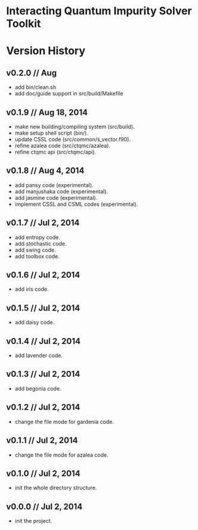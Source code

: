 


Interacting Quantum Impurity Solver Toolkit
===========================================

Version History
===============



v0.2.0 // Aug
-------------

* add bin/clean.sh
* add doc/guide support in src/build/Makefile

v0.1.9 // Aug 18, 2014
----------------------

* make new building/compiling system (src/build).
* make setup shell script (bin/).
* update CSSL code (src/common/s_vector.f90).
* refine azalea code (src/ctqmc/azalea).
* refine ctqmc api (src/ctqmc/api).


v0.1.8 // Aug 4, 2014
---------------------

* add pansy code (experimental).
* add manjushaka code (experimental).
* add jasmine code (experimental).
* implement CSSL and CSML codes (experimental).


v0.1.7 // Jul 2, 2014
---------------------

* add entropy code.
* add stochastic code.
* add swing code.
* add toolbox code.


v0.1.6 // Jul 2, 2014
---------------------

* add iris code.


v0.1.5 // Jul 2, 2014
---------------------

* add daisy code.


v0.1.4 // Jul 2, 2014
---------------------

* add lavender code.


v0.1.3 // Jul 2, 2014
---------------------

* add begonia code.


v0.1.2 // Jul 2, 2014
---------------------

* change the file mode for gardenia code.


v0.1.1 // Jul 2, 2014
---------------------

* change the file mode for azalea code.


v0.1.0 // Jul 2, 2014
---------------------

* init the whole directory structure.


v0.0.0 // Jul 2, 2014
---------------------

* init the project.
